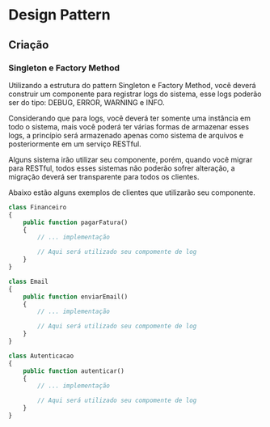 # Design Pattern

## Criação 

### Singleton e Factory Method

Utilizando a estrutura do pattern Singleton e Factory Method, você deverá construir 
um componente para registrar logs do sistema, esse logs poderão ser do tipo: DEBUG,
ERROR, WARNING e INFO.

Considerando que para logs, você deverá ter somente uma instância em todo o sistema,
mais você poderá ter várias formas de armazenar esses logs, a princípio será
armazenado apenas como sistema de arquivos e posteriormente em um serviço RESTful.

Alguns sistema irão utilizar seu componente, porém, quando você migrar para RESTful, 
todos esses sistemas não poderão sofrer alteração, a migração deverá ser transparente 
para todos os clientes. 

Abaixo estão alguns exemplos de clientes que utilizarão seu componente.

```PHP
class Financeiro
{
    public function pagarFatura()
    {
        // ... implementação

        // Aqui será utilizado seu compomente de log
    }
}
```

```PHP
class Email
{
    public function enviarEmail()
    {
        // ... implementação

        // Aqui será utilizado seu compomente de log
    }
}
```

```PHP
class Autenticacao
{
    public function autenticar()
    {
        // ... implementação

        // Aqui será utilizado seu compomente de log
    }
}
```

